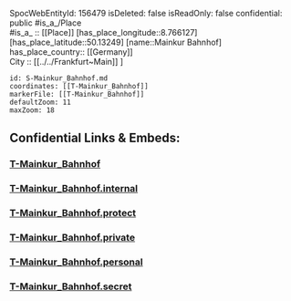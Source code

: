 ﻿---
location: [50.13249,8.766127] 
type: Station 
mapzoom: [8,18] 
mapmarker: tram 
tags:
- geo/station/tram
---
SpocWebEntityId: 156479
isDeleted: false
isReadOnly: false
confidential: public
#is_a_/Place  
#is_a_ :: [[Place]] 
[has_place_longitude::8.766127] 
[has_place_latitude::50.13249] 
[name::Mainkur Bahnhof] 
has_place_country:: [[Germany]]  
City :: [[../../Frankfurt~Main]] ] 


```leaflet
id: S-Mainkur_Bahnhof.md
coordinates: [[T-Mainkur_Bahnhof]] 
markerFile: [[T-Mainkur_Bahnhof]] 
defaultZoom: 11 
maxZoom: 18
```


## Confidential Links & Embeds: 

### [T-Mainkur_Bahnhof](/_public/Earth/Continent/Europe/Europe~Central/Germany/Germany~West/Hessen/counties~Hessen/Frankfurt~Main/Stations-FFM~T/T-Mainkur_Bahnhof.md) 

### [T-Mainkur_Bahnhof.internal](/_internal/Earth/Continent/Europe/Europe~Central/Germany/Germany~West/Hessen/counties~Hessen/Frankfurt~Main/Stations-FFM~T/T-Mainkur_Bahnhof.internal.md) 

### [T-Mainkur_Bahnhof.protect](/_protect/Earth/Continent/Europe/Europe~Central/Germany/Germany~West/Hessen/counties~Hessen/Frankfurt~Main/Stations-FFM~T/T-Mainkur_Bahnhof.protect.md) 

### [T-Mainkur_Bahnhof.private](/_private/Earth/Continent/Europe/Europe~Central/Germany/Germany~West/Hessen/counties~Hessen/Frankfurt~Main/Stations-FFM~T/T-Mainkur_Bahnhof.private.md) 

### [T-Mainkur_Bahnhof.personal](/_personal/Earth/Continent/Europe/Europe~Central/Germany/Germany~West/Hessen/counties~Hessen/Frankfurt~Main/Stations-FFM~T/T-Mainkur_Bahnhof.personal.md) 

### [T-Mainkur_Bahnhof.secret](/_secret/Earth/Continent/Europe/Europe~Central/Germany/Germany~West/Hessen/counties~Hessen/Frankfurt~Main/Stations-FFM~T/T-Mainkur_Bahnhof.secret.md) 
